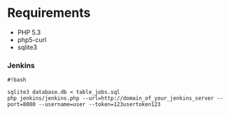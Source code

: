 # Requirements #

* PHP 5.3
* php5-curl
* sqlite3

### Jenkins ###

```
#!bash

sqlite3 database.db < table_jobs.sql
php jenkins/jenkins.php --url=http://domain_of_your_jenkins_server --port=8080 --username=user --token=123usertoken123

```